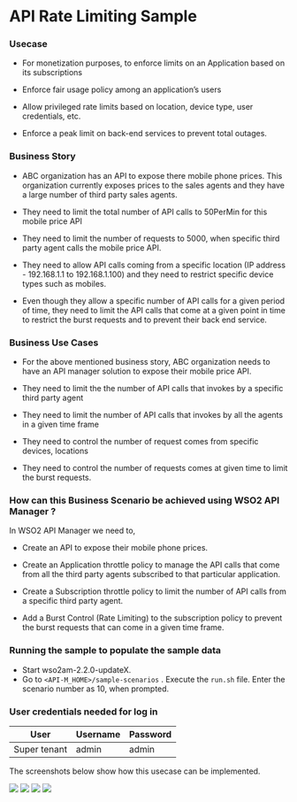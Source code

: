 # API Rate Limiting Sample

### Usecase

-   For monetization purposes, to enforce limits on an Application based on its subscriptions

-   Enforce fair usage policy among an application’s users

-   Allow privileged rate limits based on location, device type, user credentials, etc.

-   Enforce a peak limit on back-end services to prevent total outages.

### Business Story

-   ABC organization has an API to expose there mobile phone prices. This organization currently exposes prices to the sales agents and they have a large number of third party sales agents.

-   They need to limit the total number of API calls to 50PerMin for this mobile price API

-   They need to limit the number of requests to 5000, when specific third party agent calls the mobile price API.

-   They need to allow API calls coming from a specific location (IP address - 192.168.1.1 to 192.168.1.100) and they need to restrict specific device types such as mobiles.

-   Even though they allow a specific number of API calls for a given period of time, they need to limit the API calls that come at a given point in time to restrict the burst requests and to prevent their back end service.

### Business Use Cases

-   For the above mentioned business story, ABC organization needs to have an API manager solution to expose their mobile price API.

-   They need to limit the the number of API calls that invokes by a specific third party agent

-   They need to limit the number of API calls that invokes by all the agents in a given time frame

-   They need to control the number of request comes from specific devices, locations

-   They need to control the number of requests comes at given time to limit the burst requests.

### How can this Business Scenario be achieved using WSO2 API Manager ?

In WSO2 API Manager we need to,

-   Create an API to expose their mobile phone prices.

-   Create an Application throttle policy to manage the API calls that come from all the third party agents subscribed to that particular application.

-   Create a Subscription throttle policy to limit the number of API calls from a specific third party agent.

-   Add a Burst Control (Rate Limiting) to the subscription policy to prevent the burst requests that can come in a given time frame.

### Running the sample to populate the sample data

-   Start wso2am-2.2.0-updateX.
-   Go to `<API-M_HOME>/sample-scenarios` . Execute the `run.sh` file. Enter the scenario number as 10, when prompted.

### User credentials needed for log in

| User         | Username | Password |
|--------------|----------|----------|
| Super tenant | admin    | admin    |

The screenshots below show how this usecase can be implemented.

![](https://lh3.googleusercontent.com/bFpveisjMdQmRpCtViTDEvf7cYJUqyseYJkoNArHLZgXGxwlCKYYRwb46abT8XRUQLc8qTNnI9fAt6v37_vP-vXqELZHfq9VKDRr0d9XdTslrBW8ZUJAKlc4t3k9AiyySkY-VLDu)
![](https://lh6.googleusercontent.com/7iLD_BnfGaL-qNljE3vzYRX0hu9-N3yZg5NA8LaerzSDeHMcLsRw8AMieYaLwN5t5fT5ugnJ5lm-WmrxFmorCvDZEKx75krdG8PaOItRCsGJz04akYBpfKdfPlEOd-0syVsdy8NB)
![](https://lh5.googleusercontent.com/1jcKwyM9cCZljZLnDX257aEYOe8ya9Mwgeue1y8QUnOxuDlLnc8nBHXhZVahCpgeog6Myg5belqNIKc17lx012v5eQVAdhiBcktJrWkQanoJH24JCGYEn_h3uinmmyyY4TXcB-Wc)
![](https://lh5.googleusercontent.com/gnCDQcYmKgGU6EEV5AVPGABP9jDGFzoz5FHyY3n3a3iG5cG1SWgWoULB5UB1ktS_liQSqEobKDbjJtiAkNGSX8OrrEZr4zHuMrl7D_K0XC-FIEKPXx8WAdKrMZEJfvIdIV_N8Waf)

